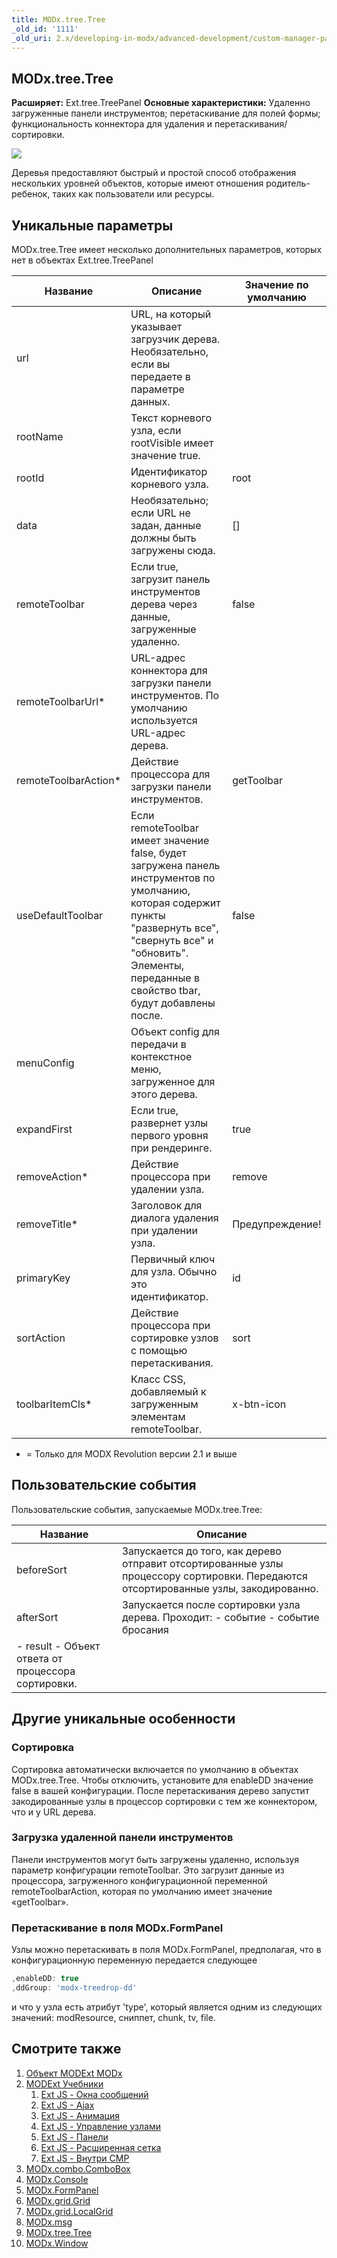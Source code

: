 ```yaml
---
title: MODx.tree.Tree
_old_id: '1111'
_old_uri: 2.x/developing-in-modx/advanced-development/custom-manager-pages/modext/modx.tree.tree
---
```


## MODx.tree.Tree

**Расширяет:** Ext.tree.TreePanel
**Основные характеристики:** Удаленно загруженные панели инструментов; перетаскивание для полей формы; функциональность коннектора для удаления и перетаскивания/сортировки.

![](/download/attachments/18678081/modext_tree.png?version=1&modificationDate=1250518279000)

Деревья предоставляют быстрый и простой способ отображения нескольких уровней объектов, которые имеют отношения родитель-ребенок, таких как пользователи или ресурсы.

## Уникальные параметры

MODx.tree.Tree имеет несколько дополнительных параметров, которых нет в объектах Ext.tree.TreePanel

Название | Описание | Значение по умолчанию
--- | --- | ---
url | URL, на который указывает загрузчик дерева. Необязательно, если вы передаете в параметре данных. | 
rootName | Текст корневого узла, если rootVisible имеет значение true. | 
rootId | Идентификатор корневого узла. | root
data | Необязательно; если URL не задан, данные должны быть загружены сюда. | []
remoteToolbar | Если true, загрузит панель инструментов дерева через данные, загруженные удаленно. | false
remoteToolbarUrl* | URL-адрес коннектора для загрузки панели инструментов. По умолчанию используется URL-адрес дерева. | 
remoteToolbarAction* | Действие процессора для загрузки панели инструментов. | getToolbar
useDefaultToolbar | Если remoteToolbar имеет значение false, будет загружена панель инструментов по умолчанию, которая содержит пункты "развернуть все", "свернуть все" и "обновить". Элементы, переданные в свойство tbar, будут добавлены после. | false
menuConfig | Объект config для передачи в контекстное меню, загруженное для этого дерева. | 
expandFirst | Если true, развернет узлы первого уровня при рендеринге. | true
removeAction* | Действие процессора при удалении узла. | remove
removeTitle* | Заголовок для диалога удаления при удалении узла. | Предупреждение!
primaryKey | Первичный ключ для узла. Обычно это идентификатор. | id
sortAction | Действие процессора при сортировке узлов с помощью перетаскивания. | sort
toolbarItemCls* | Класс CSS, добавляемый к загруженным элементам remoteToolbar. | x-btn-icon

- = Только для MODX Revolution версии 2.1 и выше

## Пользовательские события

Пользовательские события, запускаемые MODx.tree.Tree:

Название | Описание
--- | ---
beforeSort | Запускается до того, как дерево отправит отсортированные узлы процессору сортировки. Передаются отсортированные узлы, закодированно.
afterSort | Запускается после сортировки узла дерева. Проходит: - событие - событие бросания
- result - Объект ответа от процессора сортировки. | 

## Другие уникальные особенности

### Сортировка

Сортировка автоматически включается по умолчанию в объектах MODx.tree.Tree. Чтобы отключить, установите для enableDD значение false в вашей конфигурации. После перетаскивания дерево запустит закодированные узлы в процессор сортировки с тем же коннектором, что и у URL дерева.

### Загрузка удаленной панели инструментов

Панели инструментов могут быть загружены удаленно, используя параметр конфигурации remoteToolbar. Это загрузит данные из процессора, загруженного конфигурационной переменной remoteToolbarAction, которая по умолчанию имеет значение «getToolbar».

### Перетаскивание в поля MODx.FormPanel

Узлы можно перетаскивать в поля MODx.FormPanel, предполагая, что в конфигурационную переменную передается следующее

```javascript
,enableDD: true
,ddGroup: 'modx-treedrop-dd'
```

и что у узла есть атрибут 'type', который является одним из следующих значений: modResource, сниппет, chunk, tv, file.

## Смотрите также

1. [Объект MODExt MODx](extending-modx/custom-manager-pages/modext/modext-modx-object)
2. [MODExt Учебники](extending-modx/custom-manager-pages/modext/modext-tutorials)
    1. [Ext JS - Окна сообщений](extending-modx/custom-manager-pages/modext/modext-tutorials/1.-ext-js-tutorial-message-boxes)
    2. [Ext JS - Ajax](extending-modx/custom-manager-pages/modext/modext-tutorials/2.-ext-js-tutorial-ajax-include)
    3. [Ext JS - Анимация](extending-modx/custom-manager-pages/modext/modext-tutorials/3.-ext-js-tutorial-animation)
    4. [Ext JS - Управление узлами](extending-modx/custom-manager-pages/modext/modext-tutorials/4.-ext-js-tutorial-manipulating-nodes)
    5. [Ext JS - Панели](extending-modx/custom-manager-pages/modext/modext-tutorials/5.-ext-js-tutorial-panels)
    6. [Ext JS - Расширенная сетка](extending-modx/custom-manager-pages/modext/modext-tutorials/7.-ext-js-tutoral-advanced-grid)
    7. [Ext JS - Внутри CMP](extending-modx/custom-manager-pages/modext/modext-tutorials/8.-ext-js-tutorial-inside-a-cmp)
3. [MODx.combo.ComboBox](extending-modx/custom-manager-pages/modext/modx.combo.combobox)
4. [MODx.Console](extending-modx/custom-manager-pages/modext/modx.console)
5. [MODx.FormPanel](extending-modx/custom-manager-pages/modext/modx.formpanel)
6. [MODx.grid.Grid](extending-modx/custom-manager-pages/modext/modx.grid.grid)
7. [MODx.grid.LocalGrid](extending-modx/custom-manager-pages/modext/modx.grid.localgrid)
8. [MODx.msg](extending-modx/custom-manager-pages/modext/modx.msg)
9. [MODx.tree.Tree](extending-modx/custom-manager-pages/modext/modx.tree.tree)
10. [MODx.Window](extending-modx/custom-manager-pages/modext/modx.window)
